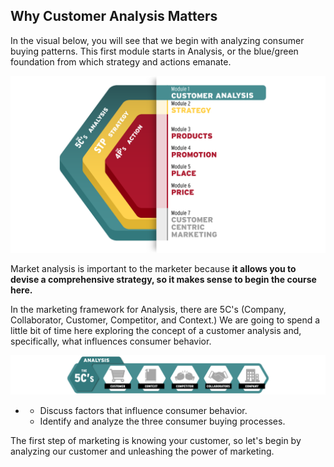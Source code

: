 ## Why Customer Analysis Matters



In the visual below, you will see that we begin with analyzing consumer buying patterns. This first module starts in Analysis, or the blue/green foundation from which strategy and actions emanate. 



![](./MM_CourseMap_Hex_01.png)

Market analysis is important to the marketer because  **it allows you to devise a comprehensive strategy, so it makes sense to begin the course here.** 



In the marketing framework for Analysis, there are 5C's (Company, Collaborator, Customer, Competitor, and Context.) We are going to spend a little bit of time here exploring the concept of a customer analysis and, specifically, what influences consumer behavior.

![](./5C_s_All.png)

- - Discuss factors that influence consumer behavior.
  - Identify and analyze the three consumer buying processes.






The first step of marketing is knowing your customer, so let's begin by analyzing our customer and unleashing the power of marketing.
